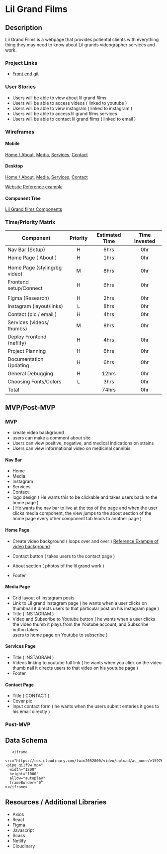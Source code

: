 
# Lil Grand Films

## Description

Lil Grand Films is a webpage that provides potiental clients with everything thing they may need to know about Lil grands videographer services and work.


### Project Links

- [Front end git](https://github.com/Ahart266/LilGrand)

### User Stories

- Users will be able to view about lil grand films
- Users will be able to access videos ( linked to  youtube )
- Users will be able to view instagram ( linked to instagram )
- Users will be able to access lil grand films services 
- Users will be able to contact lil grand films ( linked to email )


### Wireframes

#### Mobile 

[Home / About](https://res.cloudinary.com/twin2052000/image/upload/v1602017892/Mobile%20Home%20/%20About%20Page.png),
[Media](https://res.cloudinary.com/twin2052000/image/upload/v1602017896/Mobile%20Media%20Page.png),
[Services](https://res.cloudinary.com/twin2052000/image/upload/v1602017906/Mobile%20Services%20Page.png),
[Contact](https://res.cloudinary.com/twin2052000/image/upload/v1602017901/Mobile%20Contact%20Page.png)

#### Desktop

[Home / About](https://res.cloudinary.com/twin2052000/image/upload/v1602017913/Desktop%20Home%20/%20About%20Page.png),
[Media](https://res.cloudinary.com/twin2052000/image/upload/v1602017926/Desktop%20Media%20Page.png),
[Services](https://res.cloudinary.com/twin2052000/image/upload/v1602017932/Desktop%20Services%20Page.png),
[Contact](https://res.cloudinary.com/twin2052000/image/upload/v1602017937/Desktop%20Contact%20Page.png)

 [Website Reference example](https://www.evanranft.com/#home-2-section)

#### Component Tree

[ Lil Grand films Components](https://res.cloudinary.com/twin2052000/image/upload/v1602021359/Lil%20Grand%20Component%20tree.png)

### Time/Priority Matrix

| Component                    | Priority | Estimated Time | Time Invested |
| --------------------------   | :----:   |  :-----------: | :-----------: |
| Nav Bar (Setup)              |    H     |      6hrs      |     0hr       |                                                                          |                                                                          |
| Home Page ( About )          |    H     |      1hrs      |     0hr       |
|                                                                          |
| Home Page (styling/bg video) |    M     |      8hrs      |     0hr       |                                                                          |                                                                          |
| Frontend setup/Connect       |    H     |      6hrs      |     0hr       |  
|                                                                          |
| Figma (Research)             |    H     |      2hrs      |     0hr       |                                                                          |                                                                          |
| Instagram (layout/links)     |    L     |      8hrs      |     0hr       |                                                                          |                                                                          |
| Contact (pic / email )       |    H     |      4hrs      |     0hr       |                                                                          |                                                                          | 
| Services (videos/ thumbs)    |    M     |      8hrs      |     0hr       |                                                                          |                                                                          |
| Deploy Frontend (neflify)    |    H     |      4hrs      |     0hr       |                                                                          |                                                                          |
| Project Planning             |    H     |      6hrs      |     0hr       |                                                                          |                                                                          |
| Documentation Updating       |    H     |      6hrs      |     0hr       |                                                                          |                                                                          |
| General Debugging            |    H     |     12hrs      |     0hr       |                                                                           |                                                                          |
| Choosing Fonts/Colors        |    L     |      3hrs      |     0hr       | 
| Total                        |          |     74hrs      |     0hr       |                                                                          |                              |          |                |               |

## MVP/Post-MVP

### MVP
- create video background
- users can make a comment about site
- Users can view positive, negative, and medical indications on strains
- Users can view informational video on medicinal cannibis
#### Nav Bar
- Home
- Media
- Instagram
- Services
- Contact
- logo design ( He wants this to be clickable and takes users back to the home page )
- ( He wants the nav bar to live at the top of the page and when the user clicks media component, the view jumps to the about section of the home page
    every other component tab leads to another page )
#### Home Page

- Create video background ( loops over and over ) 
  [Reference Example of video background](https://motionminds.com/welcome)
  
- Contact button   ( takes users to the contact page )
- About section    ( photos of the lil grand work )
- Footer

#### Media Page

- Grid layout of instagram posts
- Link to Lil grand instagram page ( he wants when a user clicks on thumbnail it directs users to that particular post on his instagram page )
- Title  ( INSTAGRAM ) 
- Video and Subscribe to Youtube button ( he wants when a user clicks the video thumb it plays from the Youtube account, and Subscribe button takes  
                                           users to home page on Youtube to subscribe )


#### Services Page


- Title ( INSTAGRAM )
- Videos linking to youtube full link ( he wants when you click on the video thumb nail it directs users to that video on his youtube page )
- Footer

#### Contact Page
- Title ( CONTACT ) 
- Cover pic 
- Input contact form ( he wants when the users submit enteries it goes to his email directly )


### Post-MVP



## Data Schema

```
   <iframe
  src="https://res.cloudinary.com/twin2052000/video/upload/ac_none/v1597672628/hixrat--pipe_qi1f9w.mp4"
  width="1200"
  height="1000"
  allow="autoplay"
  frameBorder="0"
></iframe>

```

## Resources / Additional Libraries
- Axios
- React
- Figma
- Javascript
- Scass
- Netlify 
- Cloudinary 
